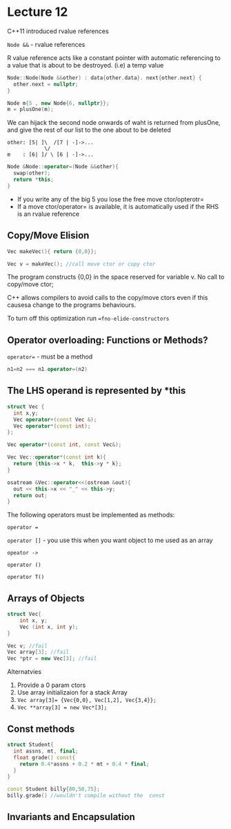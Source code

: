 # Lecture 12

C++11 introduced rvalue references

`Node &&` - rvalue references

R value reference acts like a constant pointer with automatic referencing to a value that is about to be destroyed. (i.e) a temp value

```c++
Node::Node(Node &&other) : data{other.data}. next{other.next} {
  other.next = nullptr;
}
```

```c++
Node m{5 , new Node{6, nullptr}};
m = plusOne(m);
```
We can hijack the second node onwards of waht is returned from plusOne, and give the rest of our list to the one about to be deleted

```
other: [5| ]\  /[7 | -]->...
            \/
m    : [6| ]/ \ [6 | -]->...
```

```c++
Node &Node::operator=(Node &&other){
  swap(other);
  return *this;
}
```

- If you write any of the big 5 you lose the free move ctor/opterotr=
- If a move ctor/operator= is available, it is automatically used if the RHS is an rvalue reference

## Copy/Move Elision

```c++
Vec makeVec(){ return {0,0}};

Vec v = makeVec(); //call move ctor or copy ctor
```

The program constructs {0,0} in the space reserved for variable v. No call to copy/move ctor;

C++ allows compilers to avoid calls to the copy/move ctors even if this causesa  change to the programs behaviours.

To turn off this optimization run `=fno-elide-constructors`

## Operator overloading: Functions or Methods?

`operator=` - must be a method

```c++
n1=n2 === n1.operator=(n2)
```

The LHS operand is represented by *this
---

```c++
struct Vec {
  int x,y;
  Vec operator+(const Vec &);
  Vec operator*(const int);
};

Vec operator*(const int, const Vec&);

Vec Vec::operator*(const int k){
  return {this->x * k,  this->y * k};
}

osatream &Vec::operator<<(ostream &out){
  out << this->x << "_" << this->y;
  return out;
}
```

The following operators must be implemented as methods:

`operator =`

`operator []` - you use this when you want object to me used as an array

`opeator ->`

`operator ()`

`operator T()`


## Arrays of Objects
```c++
struct Vec{
    int x, y;
    Vec (int x, int y);
}

Vec v; //fail
Vec array[3]; //fail
Vec *ptr = new Vec[3]; //fail
```

Alternatvies
1. Provide a 0 param ctors
2. Use array initializaion for a stack Array
  1. `Vec array[3]= {Vec{0,0}, Vec[1,2], Vec{3,4}};`
3. `Vec **array[3] = new Vec*[3];`

## Const methods
```c++
struct Student{
  int assns, mt, final;
  float grade() const{
    return 0.4*assns + 0.2 * mt + 0.4 * final;
  }
}

const Student billy{80,50,75};
billy.grade() //wouldn't compile without the  const
```

## Invariants and Encapsulation
